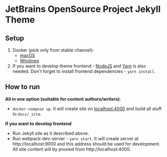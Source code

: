 # JetBrains OpenSource Project Jekyll Theme

## Setup

1. Docker (pick only from stable channel):
   - [macOS](https://docs.docker.com/docker-for-mac/install/#download-docker-for-mac)
   - [Windows](https://docs.docker.com/docker-for-windows/install/#download-docker-for-windows)
2. If you want to develop theme frontend - [NodeJS](http://nodejs.org) and [Yarn](https://yarnpkg.com/lang/en/docs/install/) is also needed.
   Don't forget to install frontend dependencies - `yarn install`.

## How to run

**All in one option (suitable for content authors/writers)**:
- `docker-compose up`. It will create site on [localhost:4000](http://localhost:4000) and build all stuff to `docs/_site`.

**If you want to develop frontend**
- Run Jekyll site as it described above.
- Run webpack-dev-server - `yarn start`. It will create server at http://localhost:9000 and this address should be used for development.
  All site content will by proxied from http://localhost:4000.
 
